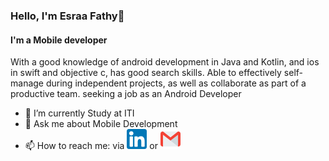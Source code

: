 

### Hello, I'm Esraa Fathy👋
#### I'm a Mobile developer 

With a good knowledge of android development in Java and Kotlin, and ios in swift and objective c, has good search skills.
Able to effectively self-manage during independent projects, as well as collaborate as part of a productive team.
seeking a job as an Android Developer

- 🔭 I’m currently Study at ITI
- 💬 Ask me about Mobile Development
- 📫 How to reach me: via [![LinkedIn](https://github.com/EsraaFathy/EsraaFathy/blob/main/images/linkedin%20(1).png)](https://www.linkedin.com/in/esraafathy1998/) or [![Gmail](https://github.com/EsraaFathy/EsraaFathy/blob/main/images/gmail%20(1).png)](fesraa240@gmail.com)  

<!--
 - 🌱 I’m currently learning ... --
- 👯 I’m looking to collaborate on ...
- 🤔 I’m looking for help with ...
- -->

